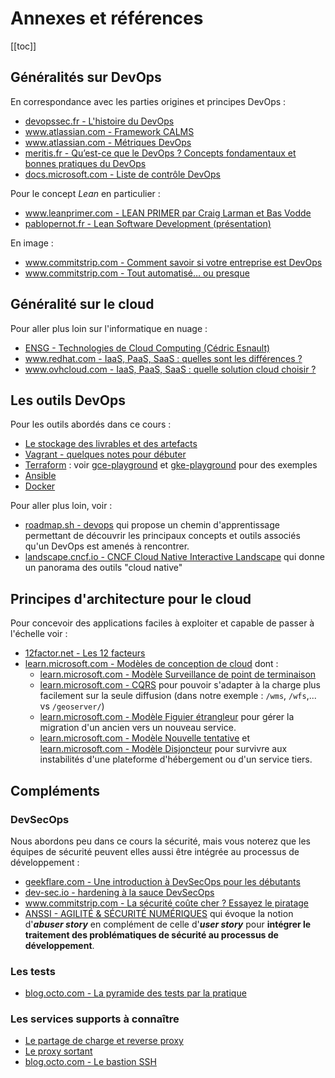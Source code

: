 # Annexes et références

[[toc]]

## Généralités sur DevOps

En correspondance avec les parties origines et principes DevOps :

* [devopssec.fr - L'histoire du DevOps](https://devopssec.fr/article/histoire-du-devops)
* [www.atlassian.com - Framework CALMS](https://www.atlassian.com/fr/devops/frameworks/calms-framework)
* [www.atlassian.com - Métriques DevOps](https://www.atlassian.com/fr/devops/frameworks/devops-metrics)
* [meritis.fr - Qu’est-ce que le DevOps ? Concepts fondamentaux et bonnes pratiques du DevOps](https://meritis.fr/devops-avez-dit-devops/)
* [docs.microsoft.com - Liste de contrôle DevOps](https://docs.microsoft.com/fr-fr/azure/architecture/checklist/dev-ops)

Pour le concept *Lean* en particulier :

* [www.leanprimer.com - LEAN PRIMER par Craig Larman et Bas Vodde](https://www.leanprimer.com/downloads/lean_primer_fr.pdf)
* [pablopernot.fr - Lean Software Development (présentation)](https://pablopernot.fr/pdf/LSD-08.pdf)

En image :

* [www.commitstrip.com - Comment savoir si votre entreprise est DevOps](https://www.commitstrip.com/fr/2015/02/02/is-your-company-ready-for-devops/?)
* [www.commitstrip.com - Tout automatisé… ou presque](https://www.commitstrip.com/fr/2015/06/22/can-we-automate-everything/?setLocale=1)

## Généralité sur le cloud

Pour aller plus loin sur l'informatique en nuage :

* [ENSG - Technologies de Cloud Computing (Cédric Esnault)](https://cedricici.github.io/cours-cloud/public/#/)
* [www.redhat.com - IaaS, PaaS, SaaS : quelles sont les différences ?](https://www.redhat.com/fr/topics/cloud-computing/iaas-vs-paas-vs-saas)
* [www.ovhcloud.com - IaaS, PaaS, SaaS : quelle solution cloud choisir ?](https://www.ovhcloud.com/fr/public-cloud/cloud-computing/iaas-paas-saas/)

## Les outils DevOps

Pour les outils abordés dans ce cours :

* [Le stockage des livrables et des artefacts](stockage-artefact.md)
* [Vagrant - quelques notes pour débuter](vagrant-helloworld.md)
* [Terraform](https://www.terraform.io/) : voir [gce-playground](https://github.com/mborne/gce-playground) et [gke-playground](https://github.com/mborne/gke-playground) pour des exemples
* [Ansible](ansible.md)
* [Docker](docker/index.md)

Pour aller plus loin, voir :

* [roadmap.sh - devops](https://roadmap.sh/devops) qui propose un chemin d'apprentissage permettant de découvrir les principaux concepts et outils associés qu'un DevOps est amenés à rencontrer.
* [landscape.cncf.io - CNCF Cloud Native Interactive Landscape](https://landscape.cncf.io/) qui donne un panorama des outils "cloud native"

## Principes d'architecture pour le cloud

Pour concevoir des applications faciles à exploiter et capable de passer à l'échelle voir :

* [12factor.net - Les 12 facteurs](https://12factor.net)
* [learn.microsoft.com - Modèles de conception de cloud](https://learn.microsoft.com/fr-fr/azure/architecture/patterns/) dont :
  * [learn.microsoft.com - Modèle Surveillance de point de terminaison](https://learn.microsoft.com/fr-fr/azure/architecture/patterns/health-endpoint-monitoring)
  * [learn.microsoft.com - CQRS](https://learn.microsoft.com/fr-fr/azure/architecture/patterns/cqrs) pour pouvoir s'adapter à la charge plus facilement sur la seule diffusion (dans notre exemple : `/wms`, `/wfs`,... vs `/geoserver/`)
  * [learn.microsoft.com - Modèle Figuier étrangleur](https://learn.microsoft.com/fr-fr/azure/architecture/patterns/strangler-fig) pour gérer la migration d'un ancien vers un nouveau service.
  * [learn.microsoft.com - Modèle Nouvelle tentative](https://learn.microsoft.com/fr-fr/azure/architecture/patterns/retry) et [learn.microsoft.com - Modèle Disjoncteur](https://learn.microsoft.com/fr-fr/azure/architecture/patterns/circuit-breaker) pour survivre aux instabilités d'une plateforme d'hébergement ou d'un service tiers.

## Compléments

### DevSecOps

Nous abordons peu dans ce cours la sécurité, mais vous noterez que les équipes de sécurité peuvent elles aussi être intégrée au processus de développement :

* [geekflare.com - Une introduction à DevSecOps pour les débutants](https://geekflare.com/fr/devsecops-introduction/)
* [dev-sec.io - hardening à la sauce DevSecOps](https://dev-sec.io/)
* [www.commitstrip.com - La sécurité coûte cher ? Essayez le piratage](https://www.commitstrip.com/fr/2017/06/19/security-too-expensive-try-a-hack/?)
* [ANSSI - AGILITÉ & SÉCURITÉ NUMÉRIQUES](https://www.ssi.gouv.fr/uploads/2018/11/guide-securite-numerique-agile-anssi-pa-v1.pdf) qui évoque la notion d'***abuser story*** en complément de celle d'***user story*** pour **intégrer le traitement des problématiques de sécurité au processus de développement**.


### Les tests

* [blog.octo.com - La pyramide des tests par la pratique](https://blog.octo.com/la-pyramide-des-tests-par-la-pratique-1-5/)

### Les services supports à connaître

* [Le partage de charge et reverse proxy](lb-rp.md)
* [Le proxy sortant](proxy-sortant/index.md)
* [blog.octo.com - Le bastion SSH](https://blog.octo.com/le-bastion-ssh/)
